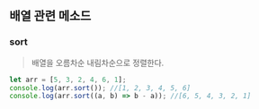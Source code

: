 ## 배열 관련 메소드

### sort
> 배열을 오름차순 내림차순으로 정렬한다.
```js
let arr = [5, 3, 2, 4, 6, 1];
console.log(arr.sort()); //[1, 2, 3, 4, 5, 6]
console.log(arr.sort((a, b) => b - a)); //[6, 5, 4, 3, 2, 1]
```
